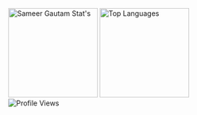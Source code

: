<div>
  <img height='180px' src="https://github-readme-stats.vercel.app/api?username=shribreeze&theme=chartreuse-dark&show_icons=true" alt="Sameer Gautam Stat's"/>
  <img height='180px' src="https://github-readme-stats.vercel.app/api/top-langs/?username=shribreeze&theme=chartreuse-dark&layout=compact" alt="Top Languages"/>
</div>
<div>
  <img src="https://komarev.com/ghpvc/?username=shribreeze&style=flat-square&color=red&label=PROFILE+VIEWS" alt="Profile Views"/>
</div>
